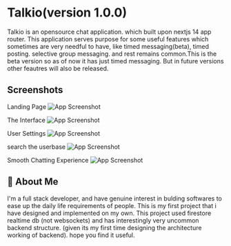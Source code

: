 
# Talkio(version 1.0.0)
Talkio is an opensource chat application. which built upon nextjs 14 app router. This application serves purpose for some useful features which sometimes are very needful to have, like timed messaging(beta), timed posting. selective group messaging. and rest remains common.This is the beta version so as of now it has just timed messaging. But in future versions other feautres will also be released. 



## Screenshots

Landing Page
![App Screenshot](https://utfs.io/f/gJwF9AUmwKhHcotefTakfSUR94aFEwIP0X7ZQgnuHitCLBly)

The Interface
![App Screenshot](https://utfs.io/f/gJwF9AUmwKhHCMNNF842xIMzqTS3mZ6UFH8YuQpeaCXOPdwN)

User Settings
![App Screenshot](https://utfs.io/f/gJwF9AUmwKhHxylf8uWXUgq2GY7fbk0ZWzw9JlhC31jN5BDy)

search the userbase
![App Screenshot](https://utfs.io/f/gJwF9AUmwKhHFdTwMUuQBasfJmUnPr54EC6l2YLzSVOtWZF1)

Smooth Chatting Experience
![App Screenshot](https://utfs.io/f/gJwF9AUmwKhHiA5NVaUlcsHwa41neyWzrGZ8TdSA7L2Q9MUI)



## 🚀 About Me
I'm a full stack developer, and have genuine interest in bulding softwares to ease up the daily life requirements of people. 
This is my first project that i have designed and implemented on my own. This project used firestore realtime db (not websockets) and has interestingly very uncommon backend structure. (given its my first time designing the architecture working of backend). 
hope you find it useful. 
